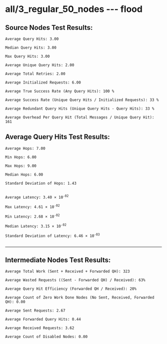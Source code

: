 # all/3_regular_50_nodes --- flood
## Source Nodes Test Results:
	Average Query Hits: 3.00

	Median Query Hits: 3.00

	Max Query Hits: 3.00

	Average Unique Query Hits: 2.00

	Average Total Retries: 2.00

	Average Initialized Requests: 6.00

	Average True Success Rate (Any Query Hits): 100 %

	Average Success Rate (Unique Query Hits / Initialized Requests): 33 %

	Average Redundant Query Hits (Unique Query Hits - Query Hits): 33 %

	Average Overhead Per Query Hit (Total Messages / Unique Query Hit): 161



## Average Query Hits Test Results:
<pre><code>Average Hops: 7.00

Min Hops: 6.00

Max Hops: 9.00

Median Hops: 6.00

Standard Deviation of Hops: 1.43


Average Latency: 3.40 × 10<sup>-02</sup>

Max Latency: 4.61 × 10<sup>-02</sup>

Min Latency: 2.68 × 10<sup>-02</sup>

Median Latency: 3.15 × 10<sup>-02</sup>

Standard Deviation of Latency: 6.46 × 10<sup>-03</sup>

</code></pre>

---------------------------------------------
## Intermediate Nodes Test Results:

	Average Total Work (Sent + Received + Forwarded QH): 323

	Average Wasted Requests ((Sent - Forwarded QH) / Received): 63%

	Average Query Hit Efficiency (Forwarded QH / Received): 20%

	Average Count of Zero Work Done Nodes (No Sent, Received, Forwarded QH): 0.00

	Average Sent Requests: 2.67

	Average Forwarded Query Hits: 0.44

	Average Received Requests: 3.62

	Average Count of Disabled Nodes: 0.00

